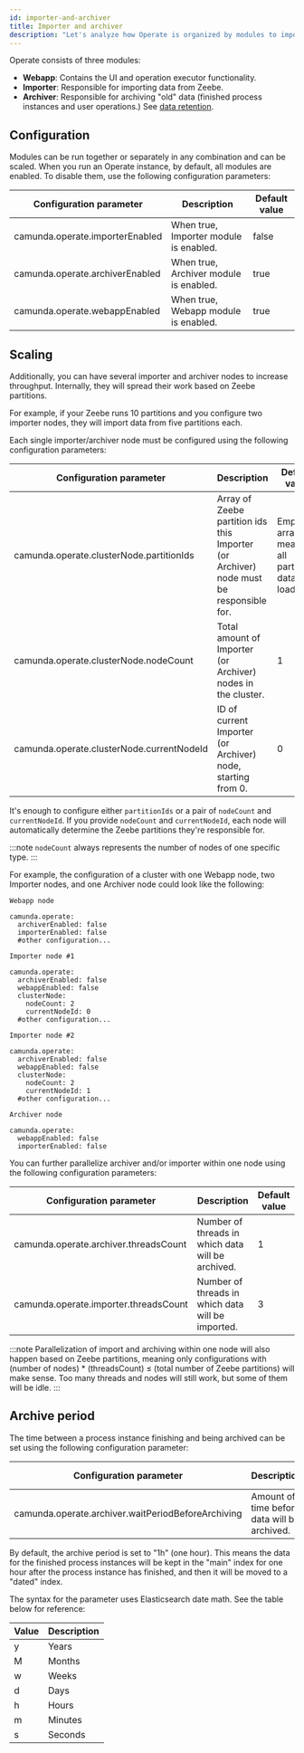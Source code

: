 ```yaml
---
id: importer-and-archiver
title: Importer and archiver
description: "Let's analyze how Operate is organized by modules to import and archive data."
---
```


Operate consists of three modules:

- **Webapp**: Contains the UI and operation executor functionality.
- **Importer**: Responsible for importing data from Zeebe.
- **Archiver**: Responsible for archiving "old" data (finished process instances and user operations.) See [data retention](/self-managed/components/orchestration-cluster/core-settings/concepts/data-retention.md).

## Configuration

Modules can be run together or separately in any combination and can be scaled. When you run an Operate instance, by default, all modules are enabled. To disable them, use the following configuration parameters:

| Configuration parameter         | Description                            | Default value |
| ------------------------------- | -------------------------------------- | ------------- |
| camunda.operate.importerEnabled | When true, Importer module is enabled. | false         |
| camunda.operate.archiverEnabled | When true, Archiver module is enabled. | true          |
| camunda.operate.webappEnabled   | When true, Webapp module is enabled.   | true          |

## Scaling

Additionally, you can have several importer and archiver nodes to increase throughput. Internally, they will spread their work based on Zeebe partitions.

For example, if your Zeebe runs 10 partitions and you configure two importer nodes, they will import data from five partitions each.

Each single importer/archiver node must be configured using the following configuration parameters:

| Configuration parameter                   | Description                                                                            | Default value                                       |
| ----------------------------------------- | -------------------------------------------------------------------------------------- | --------------------------------------------------- |
| camunda.operate.clusterNode.partitionIds  | Array of Zeebe partition ids this Importer (or Archiver) node must be responsible for. | Empty array, meaning all partitions data is loaded. |
| camunda.operate.clusterNode.nodeCount     | Total amount of Importer (or Archiver) nodes in the cluster.                           | 1                                                   |
| camunda.operate.clusterNode.currentNodeId | ID of current Importer (or Archiver) node, starting from 0.                            | 0                                                   |

It's enough to configure either `partitionIds` or a pair of `nodeCount` and `currentNodeId`. If you provide `nodeCount` and `currentNodeId`, each node will automatically determine the Zeebe partitions they're responsible for.

:::note
`nodeCount` always represents the number of nodes of one specific type.
:::

For example, the configuration of a cluster with one Webapp node, two Importer nodes, and one Archiver node could look like the following:

```
Webapp node

camunda.operate:
  archiverEnabled: false
  importerEnabled: false
  #other configuration...

Importer node #1

camunda.operate:
  archiverEnabled: false
  webappEnabled: false
  clusterNode:
    nodeCount: 2
    currentNodeId: 0
  #other configuration...

Importer node #2

camunda.operate:
  archiverEnabled: false
  webappEnabled: false
  clusterNode:
    nodeCount: 2
    currentNodeId: 1
  #other configuration...

Archiver node

camunda.operate:
  webappEnabled: false
  importerEnabled: false

```

You can further parallelize archiver and/or importer within one node using the following configuration parameters:

| Configuration parameter               | Description                                       | Default value |
| ------------------------------------- | ------------------------------------------------- | ------------- |
| camunda.operate.archiver.threadsCount | Number of threads in which data will be archived. | 1             |
| camunda.operate.importer.threadsCount | Number of threads in which data will be imported. | 3             |

:::note
Parallelization of import and archiving within one node will also happen based on Zeebe partitions, meaning only configurations with (number of nodes) \* (threadsCount) ≤ (total number of Zeebe partitions) will make sense. Too many threads and nodes will still work, but some of them will be idle.
:::

## Archive period

The time between a process instance finishing and being archived can be set using the following configuration parameter:

| Configuration parameter                            | Description                                  | Default value |
| -------------------------------------------------- | -------------------------------------------- | ------------- |
| camunda.operate.archiver.waitPeriodBeforeArchiving | Amount of time before data will be archived. | 1h            |

By default, the archive period is set to "1h" (one hour). This means the data for the finished process instances will be kept in the "main" index for one hour after the process instance has finished, and then it will be moved to a "dated" index.

The syntax for the parameter uses Elasticsearch date math. See the table below for reference:

| Value | Description |
| ----- | ----------- |
| y     | Years       |
| M     | Months      |
| w     | Weeks       |
| d     | Days        |
| h     | Hours       |
| m     | Minutes     |
| s     | Seconds     |
